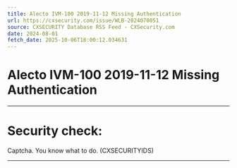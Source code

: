```yaml
---
title: Alecto IVM-100 2019-11-12 Missing Authentication
url: https://cxsecurity.com/issue/WLB-2024070051
source: CXSECURITY Database RSS Feed - CXSecurity.com
date: 2024-08-01
fetch_date: 2025-10-06T18:00:12.034631
---
```


# Alecto IVM-100 2019-11-12 Missing Authentication

---

# Security check:

Captcha. You know what to do. (CXSECURITYIDS)

---